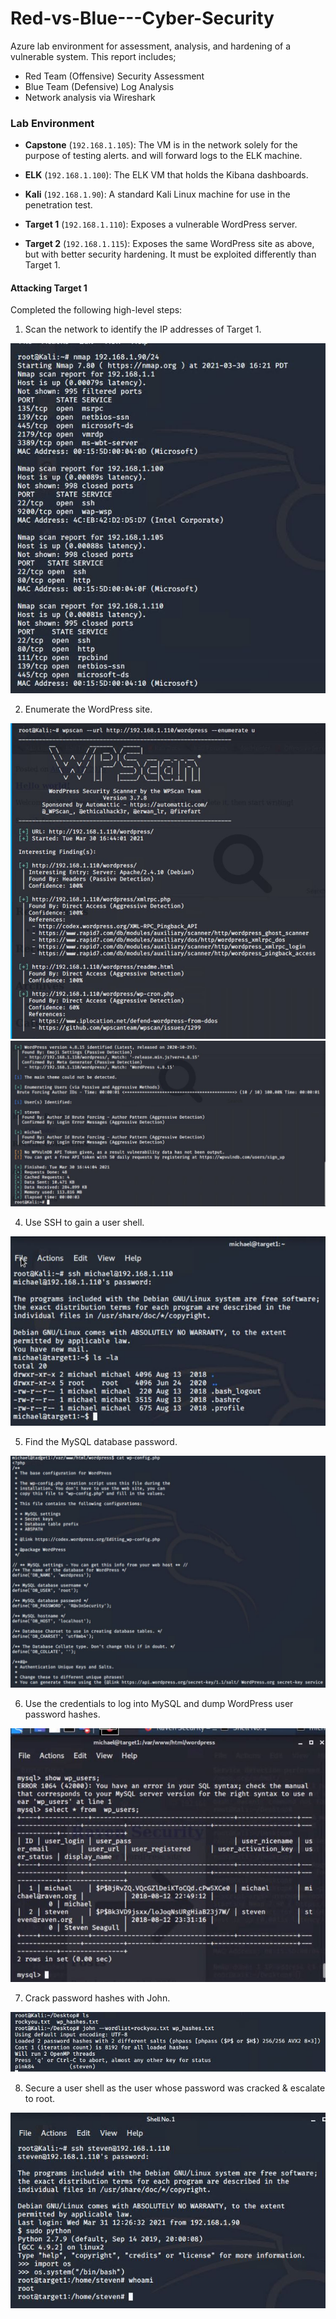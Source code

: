 # Red-vs-Blue---Cyber-Security

Azure lab environment  for assessment, analysis, and hardening of a vulnerable system.
This report includes;
   - Red Team (Offensive) Security Assessment
   - Blue Team (Defensive) Log Analysis
   - Network analysis via Wireshark

### Lab Environment 

- **Capstone** (`192.168.1.105`): The VM is in the network solely for the purpose of testing alerts. and will forward logs to the ELK machine. 
  
- **ELK** (`192.168.1.100`): The ELK VM that holds the Kibana dashboards.

- **Kali** (`192.168.1.90`): A standard Kali Linux machine for use in the penetration test. 
  
- **Target 1** (`192.168.1.110`): Exposes a vulnerable WordPress server.

- **Target 2** (`192.168.1.115`): Exposes the same WordPress site as above, but with better security hardening. It must be exploited differently than Target 1.

#### Attacking Target 1

Completed the following high-level steps:
1. Scan the network to identify the IP addresses of Target 1.

![](Images/nmap%20scan1.JPG)

2. Enumerate the WordPress site.

![](Images/wp%20scan1.JPG)
![](Images/wpscan2.JPG)

4. Use SSH to gain a user shell.

![](Images/ssh%20michael.JPG)
   
5. Find the MySQL database password.

![](Images/mySQL%20database%20password.JPG)
     
6. Use the credentials to log into MySQL and dump WordPress user password hashes.

![](Images/show%20users.JPG)

7. Crack password hashes with John.

![](Images/steven%20password.JPG)
 
8. Secure a user shell as the user whose password was cracked & escalate to root.

![](Images/root%20access%20target%201.JPG)
